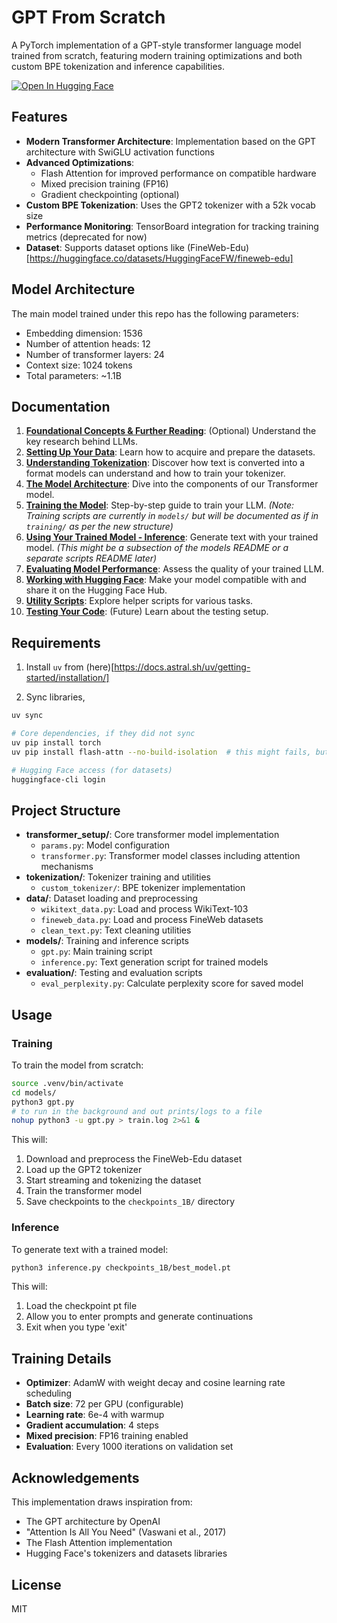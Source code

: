 # GPT From Scratch

A PyTorch implementation of a GPT-style transformer language model trained from scratch, featuring modern training optimizations and both custom BPE tokenization and inference capabilities.

[![Open In Hugging Face](https://img.shields.io/badge/Hugging%20Face-Model-yellow)](https://huggingface.co/purelyunfunctionalai/gibberishgpt)

## Features

- **Modern Transformer Architecture**: Implementation based on the GPT architecture with SwiGLU activation functions
- **Advanced Optimizations**:
  - Flash Attention for improved performance on compatible hardware
  - Mixed precision training (FP16)
  - Gradient checkpointing (optional)
- **Custom BPE Tokenization**: Uses the GPT2 tokenizer with a 52k vocab size
- **Performance Monitoring**: TensorBoard integration for tracking training metrics (deprecated for now)
- **Dataset**: Supports dataset options like (FineWeb-Edu)[https://huggingface.co/datasets/HuggingFaceFW/fineweb-edu]

## Model Architecture
The main model trained under this repo has the following parameters:
- Embedding dimension: 1536
- Number of attention heads: 12
- Number of transformer layers: 24
- Context size: 1024 tokens
- Total parameters: ~1.1B

## Documentation
1.  **[Foundational Concepts & Further Reading](./PAPERS.md)**: (Optional) Understand the key research behind LLMs.
2.  **[Setting Up Your Data](./data/README.md)**: Learn how to acquire and prepare the datasets.
3.  **[Understanding Tokenization](./tokenization/README.md)**: Discover how text is converted into a format models can understand and how to train your tokenizer.
4.  **[The Model Architecture](./models/README.md)**: Dive into the components of our Transformer model.
5.  **[Training the Model](./training/README.md)**: Step-by-step guide to train your LLM. *(Note: Training scripts are currently in `models/` but will be documented as if in `training/` as per the new structure)*
6.  **[Using Your Trained Model - Inference](./models/README.md#inference)**: Generate text with your trained model. *(This might be a subsection of the models README or a separate scripts README later)*
7.  **[Evaluating Model Performance](./evaluation/README.md)**: Assess the quality of your trained LLM.
8.  **[Working with Hugging Face](./hugging_face/README.md)**: Make your model compatible with and share it on the Hugging Face Hub.
9.  **[Utility Scripts](./scripts/README.md)**: Explore helper scripts for various tasks.
10. **[Testing Your Code](./tests/README.md)**: (Future) Learn about the testing setup.


## Requirements
1. Install `uv` from (here)[https://docs.astral.sh/uv/getting-started/installation/]

2. Sync libraries, 
```bash
uv sync
```

```bash
# Core dependencies, if they did not sync
uv pip install torch
uv pip install flash-attn --no-build-isolation  # this might fails, but the error will tell you exactly how to fix it

# Hugging Face access (for datasets)
huggingface-cli login
```

## Project Structure

- **transformer_setup/**: Core transformer model implementation
  - `params.py`: Model configuration
  - `transformer.py`: Transformer model classes including attention mechanisms
- **tokenization/**: Tokenizer training and utilities
  - `custom_tokenizer/`: BPE tokenizer implementation
- **data/**: Dataset loading and preprocessing
  - `wikitext_data.py`: Load and process WikiText-103
  - `fineweb_data.py`: Load and process FineWeb datasets
  - `clean_text.py`: Text cleaning utilities
- **models/**: Training and inference scripts
  - `gpt.py`: Main training script
  - `inference.py`: Text generation script for trained models
- **evaluation/**: Testing and evaluation scripts
  - `eval_perplexity.py`: Calculate perplexity score for saved model

## Usage

### Training

To train the model from scratch:

```bash
source .venv/bin/activate
cd models/
python3 gpt.py
# to run in the background and out prints/logs to a file
nohup python3 -u gpt.py > train.log 2>&1 &
```

This will:
1. Download and preprocess the FineWeb-Edu dataset
2. Load up the GPT2 tokenizer
3. Start streaming and tokenizing the dataset
4. Train the transformer model
5. Save checkpoints to the `checkpoints_1B/` directory

### Inference

To generate text with a trained model:

```bash
python3 inference.py checkpoints_1B/best_model.pt
```

This will:
1. Load the checkpoint pt file
2. Allow you to enter prompts and generate continuations
3. Exit when you type 'exit'

## Training Details

- **Optimizer**: AdamW with weight decay and cosine learning rate scheduling
- **Batch size**: 72 per GPU (configurable)
- **Learning rate**: 6e-4 with warmup
- **Gradient accumulation**: 4 steps
- **Mixed precision**: FP16 training enabled
- **Evaluation**: Every 1000 iterations on validation set

## Acknowledgements

This implementation draws inspiration from:
- The GPT architecture by OpenAI
- "Attention Is All You Need" (Vaswani et al., 2017)
- The Flash Attention implementation
- Hugging Face's tokenizers and datasets libraries

## License

MIT